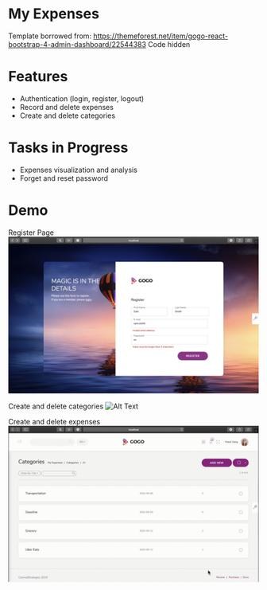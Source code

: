 # My Expenses
Template borrowed from: https://themeforest.net/item/gogo-react-bootstrap-4-admin-dashboard/22544383
Code hidden

# Features
* Authentication (login, register, logout)
* Record and delete expenses
* Create and delete categories

# Tasks in Progress
* Expenses visualization and analysis
* Forget and reset password

# Demo
Register Page
![Alt Text](https://github.com/HanziJiang/My-Expenses/blob/master/demo/auth.png)

Create and delete categories
![Alt Text](https://github.com/HanziJiang/My-Expenses/blob/master/demo/category.gif)

Create and delete expenses
![Alt Text](https://github.com/HanziJiang/My-Expenses/blob/master/demo/expense.gif)


